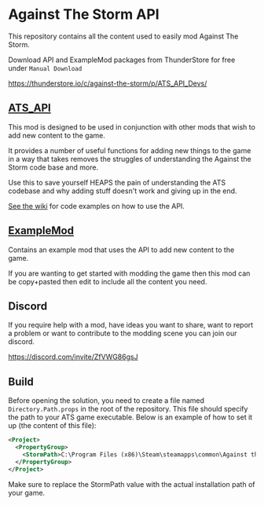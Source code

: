 # Against The Storm API

This repository contains all the content used to easily mod Against The Storm.

Download API and ExampleMod packages from ThunderStore for free under `Manual Download` 

https://thunderstore.io/c/against-the-storm/p/ATS_API_Devs/

## [ATS_API](https://github.com/JamesVeug/AgainstTheStormAPI/tree/master/ATS_API)

This mod is designed to be used in conjunction with other mods that wish to add new content to the game. 

It provides a number of useful functions for adding new things to the game in a way that takes removes the struggles of understanding the Against the Storm code base and more.

Use this to save yourself HEAPS the pain of understanding the ATS codebase and why adding stuff doesn't work and giving up in the end. 

[See the wiki](https://github.com/JamesVeug/AgainstTheStormAPI/blob/master/ATS_API/WIKI/WIKI.md) for code examples on how to use the API.

## [ExampleMod](https://github.com/JamesVeug/AgainstTheStormAPI/tree/master/ExampleMod)

Contains an example mod that uses the API to add new content to the game. 

If you are wanting to get started with modding the game then this mod can be copy+pasted then edit to include all the content you need.


## Discord
If you require help with a mod, have ideas you want to share, want to report a problem or want to contribute to the modding scene you can join our discord.

https://discord.com/invite/ZfVWG86gsJ

## Build

Before opening the solution, you need to create a file named `Directory.Path.props` in the root of the repository. This file should specify the path to your ATS game executable. Below is an example of how to set it up (the content of this file):
```xml
<Project>
  <PropertyGroup>
    <StormPath>C:\Program Files (x86)\Steam\steamapps\common\Against the Storm</StormPath>
  </PropertyGroup>
</Project>
```
Make sure to replace the StormPath value with the actual installation path of your game.

